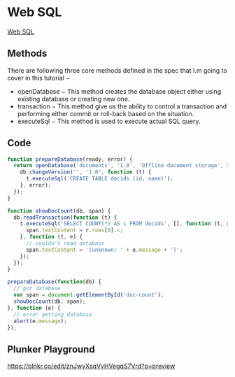 # Web SQL

[Web SQL](https://www.w3.org/TR/webdatabase/)

## Methods

There are following three core methods defined in the spec that I.m going to cover in this tutorial −
* openDatabase − This method creates the database object either using existing database or creating new one.
* transaction − This method give us the ability to control a transaction and performing either commit or roll-back based on the situation.
* executeSql − This method is used to execute actual SQL query.

## Code

```javascript
function prepareDatabase(ready, error) {
  return openDatabase('documents', '1.0', 'Offline document storage', 5*1024*1024, function (db) {
    db.changeVersion('', '1.0', function (t) {
      t.executeSql('CREATE TABLE docids (id, name)');
    }, error);
  });
}

function showDocCount(db, span) {
  db.readTransaction(function (t) {
    t.executeSql('SELECT COUNT(*) AS c FROM docids', [], function (t, r) {
      span.textContent = r.rows[0].c;
    }, function (t, e) {
      // couldn't read database
      span.textContent = '(unknown: ' + e.message + ')';
    });
  });
}

prepareDatabase(function(db) {
  // got database
  var span = document.getElementById('doc-count');
  showDocCount(db, span);
}, function (e) {
  // error getting database
  alert(e.message);
});
```

## Plunker Playground
https://plnkr.co/edit/znJwyXsqVvHVegqS7Vrd?p=preview
